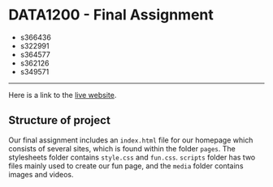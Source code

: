 # DATA1200 - Final Assignment

- s366436
- s322991
- s364577
- s362126
- s349571

---

Here is a link to the [live website](https://erlendkh.github.io/data1200-group-exam/).

## Structure of project

Our final assignment includes an `index.html` file for our homepage which consists of several sites, which is found within the folder `pages`. The stylesheets folder contains `style.css`  and `fun.css`. `scripts` folder has two files mainly used to create our fun page, and the `media` folder contains images and videos.
